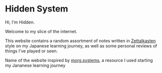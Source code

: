 # Hidden System

Hi, I'm Hidden.

Welcome to my slice of the internet.

This website contains a random assortment of notes written in [Zettalkasten](https://en.wikipedia.org/wiki/Zettelkasten) style on my Japanese learning journey, as well as some personal reviews of things I've played or seen.

Name of the website inspired by [morg.systems](http://morg.systems), a resource I used starting my Jananese learning journey
